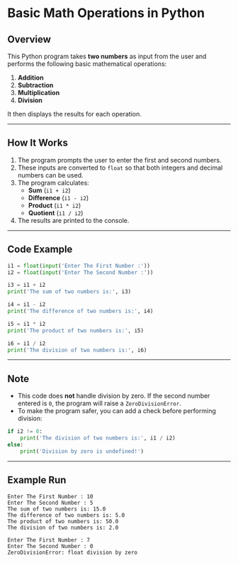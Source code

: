 # Basic Math Operations in Python

## Overview
This Python program takes **two numbers** as input from the user and performs the following basic mathematical operations:

1. **Addition**
2. **Subtraction**
3. **Multiplication**
4. **Division**

It then displays the results for each operation.

---

## How It Works
1. The program prompts the user to enter the first and second numbers.
2. These inputs are converted to `float` so that both integers and decimal numbers can be used.
3. The program calculates:
   - **Sum** (`i1 + i2`)
   - **Difference** (`i1 - i2`)
   - **Product** (`i1 * i2`)
   - **Quotient** (`i1 / i2`)
4. The results are printed to the console.

---

## Code Example
```python
i1 = float(input('Enter The First Number :'))
i2 = float(input('Enter The Second Number :'))

i3 = i1 + i2
print('The sum of two numbers is:', i3)

i4 = i1 - i2
print('The difference of two numbers is:', i4)

i5 = i1 * i2
print('The product of two numbers is:', i5)

i6 = i1 / i2
print('The division of two numbers is:', i6)
```

---

## Note
- This code does **not** handle division by zero. If the second number entered is `0`, the program will raise a `ZeroDivisionError`.  
- To make the program safer, you can add a check before performing division:
```python
if i2 != 0:
    print('The division of two numbers is:', i1 / i2)
else:
    print('Division by zero is undefined!')
```

---

## Example Run
```
Enter The First Number : 10
Enter The Second Number : 5
The sum of two numbers is: 15.0
The difference of two numbers is: 5.0
The product of two numbers is: 50.0
The division of two numbers is: 2.0
```
```
Enter The First Number : 7
Enter The Second Number : 0
ZeroDivisionError: float division by zero
```
